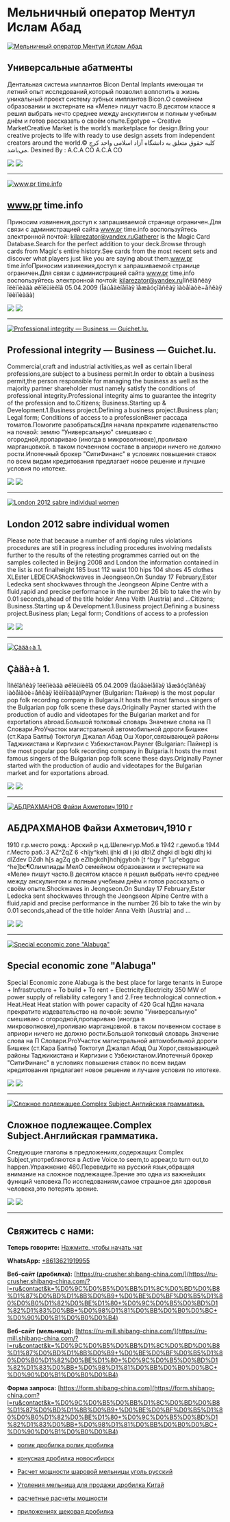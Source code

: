 # Мельничный оператор Ментул Ислам Абад

<a href="https://swt.shibang-china.com/?l=ru&img&k=%D0%9C%D0%B5%D0%BB%D1%8C%D0%BD%D0%B8%D1%87%D0%BD%D1%8B%D0%B9+%D0%BE%D0%BF%D0%B5%D1%80%D0%B0%D1%82%D0%BE%D1%80+%D0%9C%D0%B5%D0%BD%D1%82%D1%83%D0%BB+%D0%98%D1%81%D0%BB%D0%B0%D0%BC+%D0%90%D0%B1%D0%B0%D0%B4" target="_blank">![Мельничный оператор Ментул Ислам Абад](http://static.shibang-china.com/all-800x300/1359.jpg)</a>

## Универсальные абатменты
Дентальная система имплантов Bicon Dental Implants имеющая ти летний опыт исследований,который позволил воплотить в жизнь уникальный проект систему зубных имплантов Bicon.О семейном образовании и экстернате на &#171;Меле&#187; пишут часто.В десятом классе я решил выбрать нечто среднее между анскулингом и полным учебным днём и готов рассказать о своём опыте.Egotype ~ Creative MarketCreative Market is the world’s marketplace for design.Bring your creative projects to life with ready to use design assets from independent creators around the world.&#169; کلیه حقوق متعلق به دانشگاه آزاد اسلامی واحد کرج می‌باشد. Desined By : A.C.A CO A.C.A CO


<a href="https://whatsapp.shibangsoft.com/WhatsApp.php" target="_blank" title="WhatsApp">![](http://static.shibang-china.com/icon/whatsapp.png)</a> <a href="https://swt.shibang-china.com/?l=ru&icon&k=%D0%9C%D0%B5%D0%BB%D1%8C%D0%BD%D0%B8%D1%87%D0%BD%D1%8B%D0%B9+%D0%BE%D0%BF%D0%B5%D1%80%D0%B0%D1%82%D0%BE%D1%80+%D0%9C%D0%B5%D0%BD%D1%82%D1%83%D0%BB+%D0%98%D1%81%D0%BB%D0%B0%D0%BC+%D0%90%D0%B1%D0%B0%D0%B4" target="_blank">![](http://static.shibang-china.com/icon/chat-ru.png)</a>

---

<a href="https://swt.shibang-china.com/?l=ru&img&k=%D0%9C%D0%B5%D0%BB%D1%8C%D0%BD%D0%B8%D1%87%D0%BD%D1%8B%D0%B9+%D0%BE%D0%BF%D0%B5%D1%80%D0%B0%D1%82%D0%BE%D1%80+%D0%9C%D0%B5%D0%BD%D1%82%D1%83%D0%BB+%D0%98%D1%81%D0%BB%D0%B0%D0%BC+%D0%90%D0%B1%D0%B0%D0%B4" target="_blank">![www.pr time.info](http://static.shibang-china.com/all-800x300/1010.jpg)</a>

## www.pr time.info
Приносим извинения,доступ к запрашиваемой странице ограничен.Для связи с администрацией сайта www.pr time.info воспользуйтесь электронной почтой: kilarezator@yandex.ruGatherer is the Magic Card Database.Search for the perfect addition to your deck.Browse through cards from Magic's entire history.See cards from the most recent sets and discover what players just like you are saying about them.www.pr time.infoПриносим извинения,доступ к запрашиваемой странице ограничен.Для связи с администрацией сайта www.pr time.info воспользуйтесь электронной почтой: kilarezator@yandex.ru&#204;&#238;&#241;&#234;&#238;&#226;&#241;&#234;&#224;&#255; &#238;&#235;&#232;&#236;&#239;&#232;&#224;&#228;&#224; &#248;&#234;&#238;&#235;&#252;&#237;&#232;&#234;&#238;&#226; 05.04.2009 (&#206;&#225;&#250;&#229;&#228;&#232;&#237;&#229;&#237;&#237;&#224;&#255; &#236;&#229;&#230;&#226;&#243;&#231;&#238;&#226;&#241;&#234;&#224;&#255; &#236;&#224;&#242;&#229;&#236;&#224;&#242;&#232;&#247;&#229;&#241;&#234;&#224;&#255; &#238;&#235;&#232;&#236;&#239;&#232;&#224;&#228;&#224;)


<a href="https://whatsapp.shibangsoft.com/WhatsApp.php" target="_blank" title="WhatsApp">![](http://static.shibang-china.com/icon/whatsapp.png)</a> <a href="https://swt.shibang-china.com/?l=ru&icon&k=%D0%9C%D0%B5%D0%BB%D1%8C%D0%BD%D0%B8%D1%87%D0%BD%D1%8B%D0%B9+%D0%BE%D0%BF%D0%B5%D1%80%D0%B0%D1%82%D0%BE%D1%80+%D0%9C%D0%B5%D0%BD%D1%82%D1%83%D0%BB+%D0%98%D1%81%D0%BB%D0%B0%D0%BC+%D0%90%D0%B1%D0%B0%D0%B4" target="_blank">![](http://static.shibang-china.com/icon/chat-ru.png)</a>

---

<a href="https://swt.shibang-china.com/?l=ru&img&k=%D0%9C%D0%B5%D0%BB%D1%8C%D0%BD%D0%B8%D1%87%D0%BD%D1%8B%D0%B9+%D0%BE%D0%BF%D0%B5%D1%80%D0%B0%D1%82%D0%BE%D1%80+%D0%9C%D0%B5%D0%BD%D1%82%D1%83%D0%BB+%D0%98%D1%81%D0%BB%D0%B0%D0%BC+%D0%90%D0%B1%D0%B0%D0%B4" target="_blank">![Professional integrity — Business — Guichet.lu.](http://static.shibang-china.com/all-800x300/1382.jpg)</a>

## Professional integrity — Business — Guichet.lu.
Commercial,craft and industrial activities,as well as certain liberal professions,are subject to a business permit.In order to obtain a business permit,the person responsible for managing the business as well as the majority partner shareholder must namely satisfy the conditions of professional integrity.Professional integrity aims to guarantee the integrity of the profession and to.Citizens; Business.Starting up &amp; Development.1.Business project.Defining a business project.Business plan; Legal form; Conditions of access to a professionВянет рассада томатов.Помогите разобратьсяДля начала прекратите издевательство на почвой: землю &quot;Универсальную&quot; смешиваю с огородной,пропариваю (иногда в микроволновке),проливаю марганцовкой. в таком почвенном составе в априори ничего не должно рости.Ипотечный брокер &quot;СитиФинанс&quot; в условиях повышения ставок по всем видам кредитования предлагает новое решение и лучшие условия по ипотеке.


<a href="https://whatsapp.shibangsoft.com/WhatsApp.php" target="_blank" title="WhatsApp">![](http://static.shibang-china.com/icon/whatsapp.png)</a> <a href="https://swt.shibang-china.com/?l=ru&icon&k=%D0%9C%D0%B5%D0%BB%D1%8C%D0%BD%D0%B8%D1%87%D0%BD%D1%8B%D0%B9+%D0%BE%D0%BF%D0%B5%D1%80%D0%B0%D1%82%D0%BE%D1%80+%D0%9C%D0%B5%D0%BD%D1%82%D1%83%D0%BB+%D0%98%D1%81%D0%BB%D0%B0%D0%BC+%D0%90%D0%B1%D0%B0%D0%B4" target="_blank">![](http://static.shibang-china.com/icon/chat-ru.png)</a>

---

<a href="https://swt.shibang-china.com/?l=ru&img&k=%D0%9C%D0%B5%D0%BB%D1%8C%D0%BD%D0%B8%D1%87%D0%BD%D1%8B%D0%B9+%D0%BE%D0%BF%D0%B5%D1%80%D0%B0%D1%82%D0%BE%D1%80+%D0%9C%D0%B5%D0%BD%D1%82%D1%83%D0%BB+%D0%98%D1%81%D0%BB%D0%B0%D0%BC+%D0%90%D0%B1%D0%B0%D0%B4" target="_blank">![London 2012 sabre individual women](http://static.shibang-china.com/all-800x300/263.jpg)</a>

## London 2012 sabre individual women
Please note that because a number of anti doping rules violations procedures are still in progress including procedures involving medalists further to the results of the retesting programmes carried out on the samples collected in Beijing 2008 and London the information contained in the list is not finalheight 185 bust 112 waist 100 hips 104 shoes 45 clothes XLEster LEDECKAShockwaves in Jeongseon.On Sunday 17 February,Ester Ledecka sent shockwaves through the Jeongseon Alpine Centre with a fluid,rapid and precise performance in the number 26 bib to take the win by 0.01 seconds,ahead of the title holder Anna Veith (Austria) and …Citizens; Business.Starting up &amp; Development.1.Business project.Defining a business project.Business plan; Legal form; Conditions of access to a profession


<a href="https://whatsapp.shibangsoft.com/WhatsApp.php" target="_blank" title="WhatsApp">![](http://static.shibang-china.com/icon/whatsapp.png)</a> <a href="https://swt.shibang-china.com/?l=ru&icon&k=%D0%9C%D0%B5%D0%BB%D1%8C%D0%BD%D0%B8%D1%87%D0%BD%D1%8B%D0%B9+%D0%BE%D0%BF%D0%B5%D1%80%D0%B0%D1%82%D0%BE%D1%80+%D0%9C%D0%B5%D0%BD%D1%82%D1%83%D0%BB+%D0%98%D1%81%D0%BB%D0%B0%D0%BC+%D0%90%D0%B1%D0%B0%D0%B4" target="_blank">![](http://static.shibang-china.com/icon/chat-ru.png)</a>

---

<a href="https://swt.shibang-china.com/?l=ru&img&k=%D0%9C%D0%B5%D0%BB%D1%8C%D0%BD%D0%B8%D1%87%D0%BD%D1%8B%D0%B9+%D0%BE%D0%BF%D0%B5%D1%80%D0%B0%D1%82%D0%BE%D1%80+%D0%9C%D0%B5%D0%BD%D1%82%D1%83%D0%BB+%D0%98%D1%81%D0%BB%D0%B0%D0%BC+%D0%90%D0%B1%D0%B0%D0%B4" target="_blank">![&#199;&#224;&#228;&#224;&#247;&#224; 1.](http://static.shibang-china.com/all-800x300/197.jpg)</a>

## &#199;&#224;&#228;&#224;&#247;&#224; 1.
&#204;&#238;&#241;&#234;&#238;&#226;&#241;&#234;&#224;&#255; &#238;&#235;&#232;&#236;&#239;&#232;&#224;&#228;&#224; &#248;&#234;&#238;&#235;&#252;&#237;&#232;&#234;&#238;&#226; 05.04.2009 (&#206;&#225;&#250;&#229;&#228;&#232;&#237;&#229;&#237;&#237;&#224;&#255; &#236;&#229;&#230;&#226;&#243;&#231;&#238;&#226;&#241;&#234;&#224;&#255; &#236;&#224;&#242;&#229;&#236;&#224;&#242;&#232;&#247;&#229;&#241;&#234;&#224;&#255; &#238;&#235;&#232;&#236;&#239;&#232;&#224;&#228;&#224;)Payner (Bulgarian: Пaйнер) is the most popular pop folk recording company in Bulgaria.It hosts the most famous singers of the Bulgarian pop folk scene these days.Originally Payner started with the production of audio and videotapes for the Bulgarian market and for exportations abroad.Большой толковый словарь Значение слова на П Словари.ProУчасток магистральной автомобильной дороги Бишкек (ст.Кара Балты) Токтогул Джалал Абад Ош Хорог,связывающей районы Таджикистана и Киргизии с Узбекистаном.Payner (Bulgarian: Пaйнер) is the most popular pop folk recording company in Bulgaria.It hosts the most famous singers of the Bulgarian pop folk scene these days.Originally Payner started with the production of audio and videotapes for the Bulgarian market and for exportations abroad.


<a href="https://whatsapp.shibangsoft.com/WhatsApp.php" target="_blank" title="WhatsApp">![](http://static.shibang-china.com/icon/whatsapp.png)</a> <a href="https://swt.shibang-china.com/?l=ru&icon&k=%D0%9C%D0%B5%D0%BB%D1%8C%D0%BD%D0%B8%D1%87%D0%BD%D1%8B%D0%B9+%D0%BE%D0%BF%D0%B5%D1%80%D0%B0%D1%82%D0%BE%D1%80+%D0%9C%D0%B5%D0%BD%D1%82%D1%83%D0%BB+%D0%98%D1%81%D0%BB%D0%B0%D0%BC+%D0%90%D0%B1%D0%B0%D0%B4" target="_blank">![](http://static.shibang-china.com/icon/chat-ru.png)</a>

---

<a href="https://swt.shibang-china.com/?l=ru&img&k=%D0%9C%D0%B5%D0%BB%D1%8C%D0%BD%D0%B8%D1%87%D0%BD%D1%8B%D0%B9+%D0%BE%D0%BF%D0%B5%D1%80%D0%B0%D1%82%D0%BE%D1%80+%D0%9C%D0%B5%D0%BD%D1%82%D1%83%D0%BB+%D0%98%D1%81%D0%BB%D0%B0%D0%BC+%D0%90%D0%B1%D0%B0%D0%B4" target="_blank">![АБДРАХМАНОВ Файзи Ахметович,1910 г](http://static.shibang-china.com/all-800x300/582.jpg)</a>

## АБДРАХМАНОВ Файзи Ахметович,1910 г
1910 г.р.место рожд.: Арский р н,д.Шеленгур.Моб.в 1942 г.демоб.в 1944 г.Место раб.:3 AZ^ZqZ 6 &lt;hljy^keh\ ijhki dl i jki dlb\Z dhgki dl bgki dlhj ki dlZdev DZdh h[s agZq gb eZlbgkdh]hdhjgyboh [t ^bgy l&quot; 1.&#181;^ebgguc ^he]bc&#182;Олимпиады МелО семейном образовании и экстернате на &#171;Меле&#187; пишут часто.В десятом классе я решил выбрать нечто среднее между анскулингом и полным учебным днём и готов рассказать о своём опыте.Shockwaves in Jeongseon.On Sunday 17 February,Ester Ledecka sent shockwaves through the Jeongseon Alpine Centre with a fluid,rapid and precise performance in the number 26 bib to take the win by 0.01 seconds,ahead of the title holder Anna Veith (Austria) and …


<a href="https://whatsapp.shibangsoft.com/WhatsApp.php" target="_blank" title="WhatsApp">![](http://static.shibang-china.com/icon/whatsapp.png)</a> <a href="https://swt.shibang-china.com/?l=ru&icon&k=%D0%9C%D0%B5%D0%BB%D1%8C%D0%BD%D0%B8%D1%87%D0%BD%D1%8B%D0%B9+%D0%BE%D0%BF%D0%B5%D1%80%D0%B0%D1%82%D0%BE%D1%80+%D0%9C%D0%B5%D0%BD%D1%82%D1%83%D0%BB+%D0%98%D1%81%D0%BB%D0%B0%D0%BC+%D0%90%D0%B1%D0%B0%D0%B4" target="_blank">![](http://static.shibang-china.com/icon/chat-ru.png)</a>

---

<a href="https://swt.shibang-china.com/?l=ru&img&k=%D0%9C%D0%B5%D0%BB%D1%8C%D0%BD%D0%B8%D1%87%D0%BD%D1%8B%D0%B9+%D0%BE%D0%BF%D0%B5%D1%80%D0%B0%D1%82%D0%BE%D1%80+%D0%9C%D0%B5%D0%BD%D1%82%D1%83%D0%BB+%D0%98%D1%81%D0%BB%D0%B0%D0%BC+%D0%90%D0%B1%D0%B0%D0%B4" target="_blank">![Special economic zone &quot;Alabuga&quot;](http://static.shibang-china.com/all-800x300/1380.jpg)</a>

## Special economic zone &quot;Alabuga&quot;
Special Economic zone Alabuga is the best place for large tenants in Europe + Infrastructure + To build + To rent + Electricity.Electricity 350 MW of power supply of reliability category 1 and 2.Free technological connection.+ Heat.Heat Heat station with power capacity of 420 Gcal hДля начала прекратите издевательство на почвой: землю &quot;Универсальную&quot; смешиваю с огородной,пропариваю (иногда в микроволновке),проливаю марганцовкой. в таком почвенном составе в априори ничего не должно рости.Большой толковый словарь Значение слова на П Словари.ProУчасток магистральной автомобильной дороги Бишкек (ст.Кара Балты) Токтогул Джалал Абад Ош Хорог,связывающей районы Таджикистана и Киргизии с Узбекистаном.Ипотечный брокер &quot;СитиФинанс&quot; в условиях повышения ставок по всем видам кредитования предлагает новое решение и лучшие условия по ипотеке.


<a href="https://whatsapp.shibangsoft.com/WhatsApp.php" target="_blank" title="WhatsApp">![](http://static.shibang-china.com/icon/whatsapp.png)</a> <a href="https://swt.shibang-china.com/?l=ru&icon&k=%D0%9C%D0%B5%D0%BB%D1%8C%D0%BD%D0%B8%D1%87%D0%BD%D1%8B%D0%B9+%D0%BE%D0%BF%D0%B5%D1%80%D0%B0%D1%82%D0%BE%D1%80+%D0%9C%D0%B5%D0%BD%D1%82%D1%83%D0%BB+%D0%98%D1%81%D0%BB%D0%B0%D0%BC+%D0%90%D0%B1%D0%B0%D0%B4" target="_blank">![](http://static.shibang-china.com/icon/chat-ru.png)</a>

---

<a href="https://swt.shibang-china.com/?l=ru&img&k=%D0%9C%D0%B5%D0%BB%D1%8C%D0%BD%D0%B8%D1%87%D0%BD%D1%8B%D0%B9+%D0%BE%D0%BF%D0%B5%D1%80%D0%B0%D1%82%D0%BE%D1%80+%D0%9C%D0%B5%D0%BD%D1%82%D1%83%D0%BB+%D0%98%D1%81%D0%BB%D0%B0%D0%BC+%D0%90%D0%B1%D0%B0%D0%B4" target="_blank">![Сложное подлежащее.Complex Subject.Английская грамматика.](http://static.shibang-china.com/all-800x300/436.jpg)</a>

## Сложное подлежащее.Complex Subject.Английская грамматика.
Следующие глаголы в предложениях,содержащих Complex Subject,употребляются в Active Voice.to seem,to appear,to turn out,to happen.Упражнение 460.Переведите на русский язык,обращая внимание на сложное подлежащее.Зрение это одна из важнейших функций человека.По исследованиям,самое страшное для здоровья человека,это потерять зрение.

<a href="https://whatsapp.shibangsoft.com/WhatsApp.php" target="_blank" title="WhatsApp">![](http://static.shibang-china.com/icon/whatsapp.png)</a> <a href="https://swt.shibang-china.com/?l=ru&icon&k=%D0%9C%D0%B5%D0%BB%D1%8C%D0%BD%D0%B8%D1%87%D0%BD%D1%8B%D0%B9+%D0%BE%D0%BF%D0%B5%D1%80%D0%B0%D1%82%D0%BE%D1%80+%D0%9C%D0%B5%D0%BD%D1%82%D1%83%D0%BB+%D0%98%D1%81%D0%BB%D0%B0%D0%BC+%D0%90%D0%B1%D0%B0%D0%B4" target="_blank">![](http://static.shibang-china.com/icon/chat-ru.png)</a>

---
## Свяжитесь с нами:

**Теперь говорите:** [Нажмите, чтобы начать чат](https://swt.shibang-china.com?l=ru&contact&k=%D0%9C%D0%B5%D0%BB%D1%8C%D0%BD%D0%B8%D1%87%D0%BD%D1%8B%D0%B9+%D0%BE%D0%BF%D0%B5%D1%80%D0%B0%D1%82%D0%BE%D1%80+%D0%9C%D0%B5%D0%BD%D1%82%D1%83%D0%BB+%D0%98%D1%81%D0%BB%D0%B0%D0%BC+%D0%90%D0%B1%D0%B0%D0%B4)

**WhatsApp:**  [+8613621919955](https://whatsapp.shibangsoft.com/WhatsApp.php)

**Веб-сайт (дробилка):** [https://ru-crusher.shibang-china.com/](https://ru-crusher.shibang-china.com/?l=ru&contact&k=%D0%9C%D0%B5%D0%BB%D1%8C%D0%BD%D0%B8%D1%87%D0%BD%D1%8B%D0%B9+%D0%BE%D0%BF%D0%B5%D1%80%D0%B0%D1%82%D0%BE%D1%80+%D0%9C%D0%B5%D0%BD%D1%82%D1%83%D0%BB+%D0%98%D1%81%D0%BB%D0%B0%D0%BC+%D0%90%D0%B1%D0%B0%D0%B4)

**Веб-сайт (мельница):** [https://ru-mill.shibang-china.com/](https://ru-mill.shibang-china.com/?l=ru&contact&k=%D0%9C%D0%B5%D0%BB%D1%8C%D0%BD%D0%B8%D1%87%D0%BD%D1%8B%D0%B9+%D0%BE%D0%BF%D0%B5%D1%80%D0%B0%D1%82%D0%BE%D1%80+%D0%9C%D0%B5%D0%BD%D1%82%D1%83%D0%BB+%D0%98%D1%81%D0%BB%D0%B0%D0%BC+%D0%90%D0%B1%D0%B0%D0%B4)

**Форма запроса:** [https://form.shibang-china.com](https://form.shibang-china.com?l=ru&contact&k=%D0%9C%D0%B5%D0%BB%D1%8C%D0%BD%D0%B8%D1%87%D0%BD%D1%8B%D0%B9+%D0%BE%D0%BF%D0%B5%D1%80%D0%B0%D1%82%D0%BE%D1%80+%D0%9C%D0%B5%D0%BD%D1%82%D1%83%D0%BB+%D0%98%D1%81%D0%BB%D0%B0%D0%BC+%D0%90%D0%B1%D0%B0%D0%B4)

* [ролик дробилка ролик дробилка](../118/%D1%80%D0%BE%D0%BB%D0%B8%D0%BA%20%D0%B4%D1%80%D0%BE%D0%B1%D0%B8%D0%BB%D0%BA%D0%B0%20%D1%80%D0%BE%D0%BB%D0%B8%D0%BA%20%D0%B4%D1%80%D0%BE%D0%B1%D0%B8%D0%BB%D0%BA%D0%B0.md)

* [конусная дробилка новосибирск](../110/%D0%BA%D0%BE%D0%BD%D1%83%D1%81%D0%BD%D0%B0%D1%8F%20%D0%B4%D1%80%D0%BE%D0%B1%D0%B8%D0%BB%D0%BA%D0%B0%20%D0%BD%D0%BE%D0%B2%D0%BE%D1%81%D0%B8%D0%B1%D0%B8%D1%80%D1%81%D0%BA.md)

* [Расчет мощности шаровой мельницы уголь русский](../120/%D0%A0%D0%B0%D1%81%D1%87%D0%B5%D1%82%20%D0%BC%D0%BE%D1%89%D0%BD%D0%BE%D1%81%D1%82%D0%B8%20%D1%88%D0%B0%D1%80%D0%BE%D0%B2%D0%BE%D0%B9%20%D0%BC%D0%B5%D0%BB%D1%8C%D0%BD%D0%B8%D1%86%D1%8B%20%D1%83%D0%B3%D0%BE%D0%BB%D1%8C%20%D1%80%D1%83%D1%81%D1%81%D0%BA%D0%B8%D0%B9.md)

* [Утоления мельница для продажи дробилка Китай](../111/%D0%A3%D1%82%D0%BE%D0%BB%D0%B5%D0%BD%D0%B8%D1%8F%20%D0%BC%D0%B5%D0%BB%D1%8C%D0%BD%D0%B8%D1%86%D0%B0%20%D0%B4%D0%BB%D1%8F%20%D0%BF%D1%80%D0%BE%D0%B4%D0%B0%D0%B6%D0%B8%20%D0%B4%D1%80%D0%BE%D0%B1%D0%B8%D0%BB%D0%BA%D0%B0%20%D0%9A%D0%B8%D1%82%D0%B0%D0%B9.md)

* [расчетные расчеты мощности](../119/%D1%80%D0%B0%D1%81%D1%87%D0%B5%D1%82%D0%BD%D1%8B%D0%B5%20%D1%80%D0%B0%D1%81%D1%87%D0%B5%D1%82%D1%8B%20%D0%BC%D0%BE%D1%89%D0%BD%D0%BE%D1%81%D1%82%D0%B8.md)

* [приложениях щековая дробилка](../106/%D0%BF%D1%80%D0%B8%D0%BB%D0%BE%D0%B6%D0%B5%D0%BD%D0%B8%D1%8F%D1%85%20%D1%89%D0%B5%D0%BA%D0%BE%D0%B2%D0%B0%D1%8F%20%D0%B4%D1%80%D0%BE%D0%B1%D0%B8%D0%BB%D0%BA%D0%B0.md)